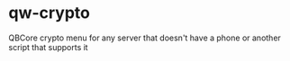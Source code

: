 # qw-crypto
QBCore crypto menu for any server that doesn't have a phone or another script that supports it
